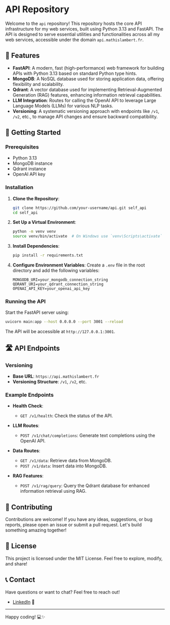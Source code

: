 # API Repository

Welcome to the `api` repository! This repository hosts the core API infrastructure for my web services, built using Python 3.13 and FastAPI. The API is designed to serve essential utilities and functionalities across all my web services, accessible under the domain `api.mathislambert.fr`.

## 🌟 Features

- **FastAPI**: A modern, fast (high-performance) web framework for building APIs with Python 3.13 based on standard Python type hints.
- **MongoDB**: A NoSQL database used for storing application data, offering flexibility and scalability.
- **Qdrant**: A vector database used for implementing Retrieval-Augmented Generation (RAG) features, enhancing information retrieval capabilities.
- **LLM Integration**: Routes for calling the OpenAI API to leverage Large Language Models (LLMs) for various NLP tasks.
- **Versioning**: A systematic versioning approach with endpoints like `/v1`, `/v2`, etc., to manage API changes and ensure backward compatibility.

## 🚀 Getting Started

### Prerequisites

- Python 3.13
- MongoDB instance
- Qdrant instance
- OpenAI API key

### Installation

1. **Clone the Repository**:
   ```bash
   git clone https://github.com/your-username/api.git self_api
   cd self_api
   ```

2. **Set Up a Virtual Environment**:
   ```bash
   python -m venv venv
   source venv/bin/activate  # On Windows use `venv\Scripts\activate`
   ```

3. **Install Dependencies**:
   ```bash
   pip install -r requirements.txt
   ```

4. **Configure Environment Variables**:
   Create a `.env` file in the root directory and add the following variables:
   ```
   MONGODB_URI=your_mongodb_connection_string
   QDRANT_URI=your_qdrant_connection_string
   OPENAI_API_KEY=your_openai_api_key
   ```

### Running the API

Start the FastAPI server using:
```bash
uvicorn main:app --host 0.0.0.0 --port 3001 --reload
```

The API will be accessible at `http://127.0.0.1:3001`.

## 🛣️ API Endpoints

### Versioning

- **Base URL**: `https://api.mathislambert.fr`
- **Versioning Structure**: `/v1`, `/v2`, etc.

### Example Endpoints

- **Health Check**:
  - `GET /v1/health`: Check the status of the API.

- **LLM Routes**:
  - `POST /v1/chat/completions`: Generate text completions using the OpenAI API.

- **Data Routes**:
  - `GET /v1/data`: Retrieve data from MongoDB.
  - `POST /v1/data`: Insert data into MongoDB.

- **RAG Features**:
  - `POST /v1/rag/query`: Query the Qdrant database for enhanced information retrieval using RAG.

## 🤝 Contributing

Contributions are welcome! If you have any ideas, suggestions, or bug reports, please open an issue or submit a pull request. Let's build something amazing together!

## 📜 License

This project is licensed under the MIT License. Feel free to explore, modify, and share!

## 📞 Contact

Have questions or want to chat? Feel free to reach out!

- [LinkedIn](https://www.linkedin.com/in/mathis-lambert) 🔗

---

Happy coding! 💻✨
